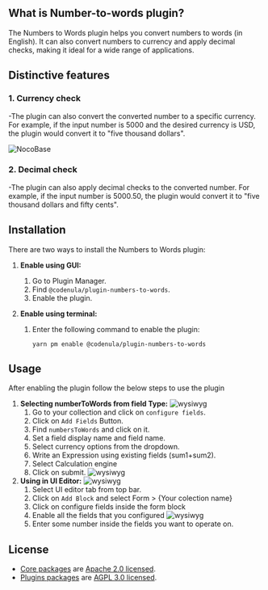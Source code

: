 
 






## What is Number-to-words plugin?

The Numbers to Words plugin helps you convert numbers to words (in  English). It can also convert numbers to currency and apply decimal checks, making it ideal for a wide range of applications.




## Distinctive features

### 1. Currency check
-The plugin can also convert the converted number to a specific currency. For example, if the input number is 5000 and the desired currency is USD, the plugin would convert it to "five thousand dollars".


![NocoBase](https://github.com/codenuladev/codenula/blob/a7d6bf066c03b9d0ebc47ea48f89df6adca3df28/Capturefields2.PNG)


### 2. Decimal check
-The plugin can also apply decimal checks to the converted number. For example, if the input number is 5000.50, the plugin would convert it to "five thousand dollars and fifty cents".





## Installation

There are two ways to install the Numbers to Words plugin:

1. **Enable using GUI:**
    1. Go to Plugin Manager.
    2. Find `@codenula/plugin-numbers-to-words`.
    3. Enable the plugin.

2. **Enable using terminal:**
    1. Enter the following command to enable the plugin:

        ```
        yarn pm enable @codenula/plugin-numbers-to-words
        ```
## Usage

After enabling the plugin follow the below steps to use the plugin

1. **Selecting numberToWords from field Type:**
![wysiwyg](https://github.com/codenuladev/codenula/blob/c4a173d033a8e5aec0e21df8ebb5da453e0f52d4/dropdown%20ss.PNG)
    1. Go to your collection and click on `configure fields`.
    2. Click on `Add Fields` Button.
    3. Find `numbersToWords` and click on it.
    4. Set a field display name and field name.
    5. Select currency options from the dropdown.
    6. Write an Expression using existing fields (sum1+sum2).
    7. Select Calculation engine
    8. Click on submit.
    ![wysiwyg](https://github.com/codenuladev/codenula/blob/c4a173d033a8e5aec0e21df8ebb5da453e0f52d4/dropdown%20ss.PNG) 
3. **Using in UI Editor:**
   ![wysiwyg](hhttps://github.com/codenuladev/codenula/blob/68ae65fac06bbe1259b9d89897c1f49c9547b0c3/demo.PNG)
    1. Select UI editor tab from top bar.
    2. Click on `Add Block` and select Form > {Your colection name}
    3. Click on configure fields inside the form block
    4. Enable all the fields that you configured
       ![wysiwyg](https://github.com/codenuladev/codenula/blob/c4a173d033a8e5aec0e21df8ebb5da453e0f52d4/form2.PNG)
    5. Enter some number inside the fields you want to operate on.
       
       
## License

- [Core packages](https://github.com/nocobase/nocobase/tree/main/packages/core) are [Apache 2.0 licensed](./LICENSE-APACHE-2.0).
- [Plugins packages](https://github.com/nocobase/nocobase/tree/main/packages/plugins) are [AGPL 3.0 licensed](./LICENSE-AGPL).
